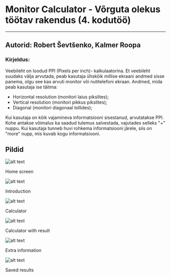 # Monitor Calculator - Võrguta olekus töötav rakendus (4. kodutöö)
---
## Autorid: Robert Ševtšenko, Kalmer Roopa
### Kirjeldus:
Veebileht on loodud PPI (Pixels per inch)- kalkulaatorina. Et veebileht suudaks välja arvutada, peab kasutaja ühskõik millise ekraani andmed sisse panema, olgu see kas arvuti monitor või nutitelefoni ekraan.
Andmed, mida peab kasutaja ise täitma:
* Horizontal resolution (monitori laius pikslites);
* Vertical resolution (monitori pikkus pikslites);
* Diagonal (monitori diagonaal tollides);

Kui kasutaja on kõik vajamineva informatsiooni sisestanud, arvutatakse PPI. Kohe antakse võimalus ka saadud tulemus salvestada, vajutades selleks "+" nuppu. Kui kasutaja tunneb huvi rohkema informatsiooni järele, siis on "more" nupp, mis kuvab kogu informatsiooni.

## Pildid 
![alt text][screen1]

[screen1]: https://github.com/RobertShev/4.ea-kodutoo/blob/master/screen/screen1.PNG "Home screen"

Home screen

![alt text][screen2]

[screen2]: https://github.com/RobertShev/4.ea-kodutoo/blob/master/screen/screen2.PNG "Introduction"

Introduction

![alt text][screen3]

[screen3]: https://github.com/RobertShev/4.ea-kodutoo/blob/master/screen/screen3.PNG "Calculator"

Calculator

![alt text][screen3-result]

[screen3-result]: https://github.com/RobertShev/4.ea-kodutoo/blob/master/screen/screen3.PNG "Calculator with result"

Calculator with result

![alt text][screen4]

[screen4]: https://github.com/RobertShev/4.ea-kodutoo/blob/master/screen/screen4.PNG "Extra information"

Extra information

![alt text][screen5]

[screen5]: https://github.com/RobertShev/4.ea-kodutoo/blob/master/screen/screen5.PNG "Saved results"

Saved results
